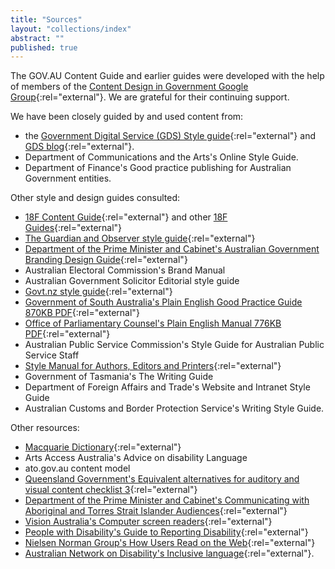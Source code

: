 ```yaml
---
title: "Sources"
layout: "collections/index"
abstract: ""
published: true
---
```


The GOV.AU Content Guide and earlier guides were developed with the help of members of the [Content Design in Government Google Group](https://groups.google.com/a/digital.gov.au/forum/#!forum/content-design-in-government){:rel="external"}. We are grateful for their continuing support.

We have been closely guided by and used content from:

- the [Government Digital Service (GDS) Style guide](https://www.gov.uk/guidance/style-guide){:rel="external"} and
[GDS blog](https://gds.blog.gov.uk/){:rel="external"}.
- Department of Communications and the Arts's Online Style Guide.
- Department of Finance's Good practice publishing for Australian Government entities.

Other style and design guides consulted:

- [18F Content Guide](https://pages.18f.gov/content-guide/){:rel="external"} and other [18F Guides](https://pages.18f.gov/guides/){:rel="external"}
- [The Guardian and Observer style guide](https://www.theguardian.com/info/series/guardian-and-observer-style-guide){:rel="external"}
- [Department of the Prime Minister and Cabinet's Australian Government Branding Design Guide](https://www.dpmc.gov.au/resource-centre/government/australian-government-branding-guidelines-use-australian-government-logo-australian-government-departments-and-agencies){:rel="external"}
- Australian Electoral Commission's Brand Manual
- Australian Government Solicitor Editorial style guide
- [Govt.nz style guide](https://www.govt.nz/about/about-this-website/style-and-design/the-govt-nz-style-guide/#how-we-write){:rel="external"}
- [Government of South Australia's Plain English Good Practice Guide 870KB PDF](http://publicsector.sa.gov.au/wp-content/uploads/20070101-Good-practice-guide-Plain-English.pdf){:rel="external"}
- [Office of Parliamentary Counsel's Plain English Manual 776KB PDF](https://www.opc.gov.au/about/docs/Plain_English.pdf){:rel="external"}
- Australian Public Service Commission's Style Guide for Australian Public Service Staff
- [Style Manual for Authors, Editors and Printers](http://www.australia.gov.au/about-government/publications/style-manual){:rel="external"}
- Government of Tasmania's The Writing Guide
- Department of Foreign Affairs and Trade's Website and Intranet Style Guide
- Australian Customs and Border Protection Service's Writing Style Guide.

Other resources:

- [Macquarie Dictionary](https://www.macquariedictionary.com.au/){:rel="external"}
- Arts Access Australia's Advice on disability Language
- ato.gov.au content model
- [Queensland Government's Equivalent alternatives for auditory and visual content checklist 3](http://www.qld.gov.au/web/cue/module7/checkpoints/checkpoint03/){:rel="external"}
- [Department of the Prime Minister and Cabinet's Communicating with Aboriginal and Torres Strait Islander Audiences](https://www.dpmc.gov.au/resource-centre/indigenous-affairs/communicating-aboriginal-and-torres-strait-islander-audiences){:rel="external"}
- [Vision Australia's Computer screen readers](http://www.visionaustralia.org/living-with-low-vision/learning-to-live-independently/using-technology-and-computers/technology-overview/computer-screen-readers){:rel="external"}
- [People with Disability's Guide to Reporting Disability](http://www.pwd.org.au/library/guide-to-reporting-disability.html){:rel="external"}
- [Nielsen Norman Group's How Users Read on the Web](https://www.nngroup.com/articles/how-users-read-on-the-web/){:rel="external"}
- [Australian Network on Disability's Inclusive language](http://www.and.org.au/pages/inclusive-language.html){:rel="external"}.
